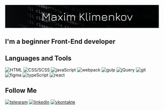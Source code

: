 [![Header](https://github.com/MxKlim/MxKlim/blob/main/assets/title.png)](https://t.me/maxsimklimenkov)

## I'm a beginner Front-End developer

## Languages and Tools

![HTML](https://img.shields.io/badge/-HTML-07090a?style=for-the-badge&logo=html5)
![CSS/SCSS](https://img.shields.io/badge/-CSS/SCSS-07090a?style=for-the-badge&logo=sass)
![javaScript](https://img.shields.io/badge/-javaScript-07090a?style=for-the-badge&logo=javaScript)
![webpack](https://img.shields.io/badge/-webpack-07090a?style=for-the-badge&logo=webpack)
![gulp](https://img.shields.io/badge/-gulp-07090a?style=for-the-badge&logo=gulp)
![jQuery](https://img.shields.io/badge/-jQuery-07090a?style=for-the-badge&logo=jQuery)
![git](https://img.shields.io/badge/-git-07090a?style=for-the-badge&logo=git)
![figma](https://img.shields.io/badge/-figma-07090a?style=for-the-badge&logo=figma)
![typeScript](https://img.shields.io/badge/-typeScript-07090a?style=for-the-badge&logo=typeScript)
![react](https://img.shields.io/badge/-react-07090a?style=for-the-badge&logo=react)

## Follow Me

[![telegram](https://img.shields.io/badge/-telegram-07090a?style=for-the-badge&logo=telegram)](https://t.me/maxsimklimenkov)
[![linkedin](https://img.shields.io/badge/-linkedin-07090a?style=for-the-badge&logo=linkedin)]()
[![vkontakte](https://img.shields.io/badge/-vkontakte-07090a?style=for-the-badge&logo=vk)](https://vk.com/id207841975)